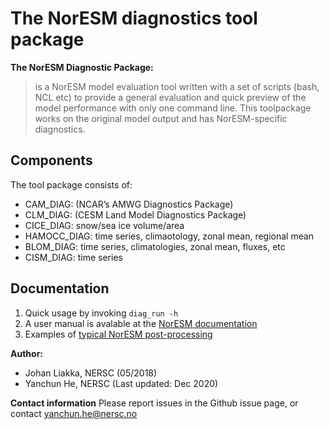# The NorESM diagnostics tool package

**The NorESM Diagnostic Package:**
>is a NorESM model evaluation tool written with a set of scripts (bash, NCL etc) to provide a general evaluation and quick preview of the model performance with only one command line. This toolpackage works on the original model output and has NorESM-specific diagnostics.

## Components

The tool package consists of:
* CAM_DIAG: (NCAR’s AMWG Diagnostics Package)
* CLM_DIAG: (CESM Land Model Diagnostics Package)
* CICE_DIAG: snow/sea ice volume/area
* HAMOCC_DIAG: time series, climaotology, zonal mean, regional mean
* BLOM_DIAG: time series, climatologies, zonal mean, fluxes, etc
* CISM_DIAG: time series 

## Documentation

1. Quick usage by invoking `diag_run -h`
2. A user manual is avalable at the [NorESM documentation](https://noresm-docs.readthedocs.io/en/latest/diagnostics/diag_run.html)
3. Examples of [typical NorESM post-processing](https://nordicesmhub.github.io/noresmdiagnostics/)

**Author:**
- Johan Liakka, NERSC (05/2018)
- Yanchun He, NERSC (Last updated: Dec 2020)

**Contact information**
Please report issues in the Github issue page, or contact yanchun.he@nersc.no
